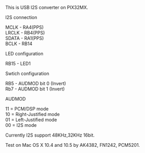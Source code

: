 This is USB I2S converter on PIX32MX.  

I2S connection  

MCLK - RA4(PPS)  
LRCLK - RB4(PPS)  
SDATA - RA1(PPS)  
BCLK - RB14  

LED configuration

RB15 - LED1

Swtich configuration

RB5 - AUDMOD bit 0 (Invert)  
Rb7 - AUDMOD bit 1 (Invert)  

AUDMOD

11 = PCM/DSP mode  
10 = Right-Justified mode  
01 = Left-Justified mode  
00 = I2S mode  

Currently I2S support 48KHz,32KHz 16bit.

Test on Mac OS X 10.4 and 10.5 by AK4382, FN1242, PCM5201.
